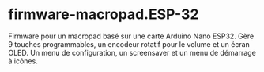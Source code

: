 # firmware-macropad.ESP-32
 Firmware pour un macropad basé sur une carte Arduino Nano ESP32. Gère 9 touches programmables, un encodeur rotatif pour le volume et un écran OLED. Un menu de configuration, un screensaver et un menu de démarrage à icônes.
